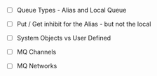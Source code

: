 


- [ ] Queue Types - Alias and Local Queue 
- [ ] Put / Get inhibit for the Alias - but not the local
- [ ] System Objects vs User Defined
- [ ] MQ Channels
- [ ] MQ Networks 


